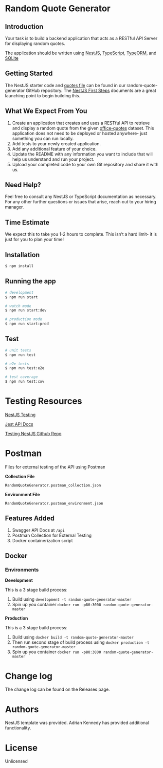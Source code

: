 # Random Quote Generator

## Introduction

Your task is to build a backend application that acts as a RESTful API Server for displaying random quotes. 

The application should be written using [NestJS](https://nestjs.com/), [TypeScript](https://www.typescriptlang.org/), [TypeORM](https://typeorm.io), and [SQLite](https://www.sqlite.org)

## Getting Started

The NestJS starter code and [quotes file](https://github.com/VioletLabsInc/random-quote-generator/blob/master/src/data/office_quotes.json) can be found in our random-quote-generator GitHub repository. 
The [NestJS First Steps](https://docs.nestjs.com/first-steps) documents are a great launching point to begin building this.

## What We Expect From You
1. Create an application that creates and uses a RESTful API to retrieve and display a random quote from the given [office-quotes](https://github.com/VioletLabsInc/random-quote-generator/blob/master/src/data/office_quotes.json) dataset. This application does not need to be deployed or hosted anywhere- just something you can run locally.
2. Add tests to your newly created application.
3. Add any additional feature of your choice.
4. Update the README with any information you want to include that will help us understand and run your project.
5. Upload your completed code to your own Git repository and share it with us.

## Need Help?

Feel free to consult any NestJS or TypeScript documentation as necessary. For any other further questions or issues that arise, reach out to your hiring manager.

## Time Estimate

We expect this to take you 1-2 hours to complete. This isn’t a hard limit- it is just for you to plan your time!

## Installation

```bash
$ npm install
```

## Running the app

```bash
# development
$ npm run start

# watch mode
$ npm run start:dev

# production mode
$ npm run start:prod
```

## Test

```bash
# unit tests
$ npm run test

# e2e tests
$ npm run test:e2e

# test coverage
$ npm run test:cov
```
# Testing Resources

[NestJS Testing](https://github.com/jmcdo29/testing-nestjs)

[Jest API Docs](https://jestjs.io/docs/api)

[Testing NestJS Github Repo](https://github.com/jmcdo29/testing-nestjs)

# Postman
Files for external testing of the API using Postman

**Collection File**

`RandomQuoteGenerator.postman_collection.json`

**Environment File**

`RandomQuoteGenerator.postman_environment.json`

## Features Added
1. Swagger API Docs at `/api`
2. Postman Collection for External Testing
3. Docker containerization script

## Docker

### Environments
**Development**

This is a 3 stage build process:
1. Build using `development -t random-quote-generator-master`
2. Spin up you container
`docker run -p80:3000 random-quote-generator-master`


**Production**

This is a 3 stage build process:
1. Build using `docker build -t random-quote-generator-master` 
2. Then run second stage of build process using `docker production -t random-quote-generator-master`
3. Spin up you container
`docker run -p80:3000 random-quote-generator-master`


# Change log
The change log can be found on the Releases page.

# Authors
NestJS template was provided. Adrian Kennedy has provided additional functionality. 

# License
Unlicensed
